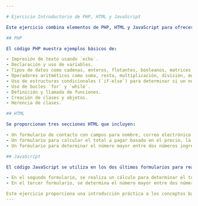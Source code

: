```yaml
---

# Ejercicio Introductorio de PHP, HTML y JavaScript

Este ejercicio combina elementos de PHP, HTML y JavaScript para ofrecer una práctica básica en el desarrollo web. A continuación se describe cada parte del código:

## PHP

El código PHP muestra ejemplos básicos de:

- Impresión de texto usando `echo`.
- Declaración y uso de variables.
- Tipos de datos como cadenas, enteros, flotantes, booleanos, matrices y valores nulos.
- Operadores aritméticos como suma, resta, multiplicación, división, módulo y exponenciación.
- Uso de estructuras condicionales (`if-else`) para determinar si un número es positivo o negativo.
- Uso de bucles `for` y `while`.
- Definición y llamada de funciones.
- Creación de clases y objetos.
- Herencia de clases.

## HTML

Se proporcionan tres secciones HTML que incluyen:

- Un formulario de contacto con campos para nombre, correo electrónico y mensaje. Este formulario envía los datos ingresados al archivo `procesar_formulario.php` cuando se envía.
- Un formulario para calcular el total a pagar basado en el precio, la cantidad y la edad del usuario.
- Un formulario para determinar el número mayor entre dos números ingresados por el usuario.

## JavaScript

El código JavaScript se utiliza en los dos últimos formularios para realizar cálculos dinámicos y actualizar la página sin necesidad de recargarla. En particular:

- En el segundo formulario, se realiza un cálculo para determinar el total a pagar, con una reducción del 50% si la edad del usuario es igual o superior a 65 años.
- En el tercer formulario, se determina el número mayor entre dos números ingresados por el usuario.

Este ejercicio proporciona una introducción práctica a los conceptos básicos de programación web utilizando PHP, HTML y JavaScript. Puedes ejecutar cada parte del código por separado para comprender mejor su funcionamiento y practicar tus habilidades en el desarrollo web.
---
```

